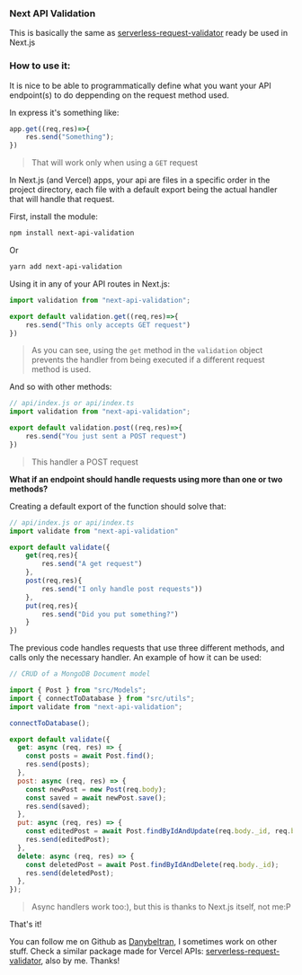 ###  Next API Validation

This is basically the same as [serverless-request-validator](https://www.npmjs.com/package/serverless-request-validator) ready be used in Next.js

### How to use it:

It is nice to be able to programmatically define what you want your API endpoint(s) to do deppending on the request method used.

In express it's something like:

```js
app.get((req,res)=>{
    res.send("Something");
})
```
> That will work only when using a `GET` request

In Next.js (and Vercel) apps, your api are files in a specific order in the project directory, each file with a default export being the actual handler that will handle that request.

First, install the module:

```sh
npm install next-api-validation
```
Or
```sh
yarn add next-api-validation
```

Using it in any of your API routes in Next.js:

```js
import validation from "next-api-validation";

export default validation.get((req,res)=>{
    res.send("This only accepts GET request")
})
```
> As you can see, using the `get` method in the `validation` object prevents the handler from being executed if a different request method is used.

And so with other methods:


```js
// api/index.js or api/index.ts
import validation from "next-api-validation";

export default validation.post((req,res)=>{
    res.send("You just sent a POST request")
})
```
> This handler a POST request

**What if an endpoint should handle requests using more than one or two methods?**

Creating a default export of the function should solve that:

```js
// api/index.js or api/index.ts
import validate from "next-api-validation"

export default validate({
    get(req,res){
        res.send("A get request")
    },
    post(req,res){
        res.send("I only handle post requests"))
    },
    put(req,res){
        res.send("Did you put something?")
    }
})
```

The previous code handles requests that use three different methods, and calls only the necessary handler. An example of how it can be used:

```js
// CRUD of a MongoDB Document model

import { Post } from "src/Models";
import { connectToDatabase } from "src/utils";
import validate from "next-api-validation";

connectToDatabase();

export default validate({
  get: async (req, res) => {
    const posts = await Post.find();
    res.send(posts);
  },
  post: async (req, res) => {
    const newPost = new Post(req.body);
    const saved = await newPost.save();
    res.send(saved);
  },
  put: async (req, res) => {
    const editedPost = await Post.findByIdAndUpdate(req.body._id, req.body);
    res.send(editedPost);
  },
  delete: async (req, res) => {
    const deletedPost = await Post.findByIdAndDelete(req.body._id);
    res.send(deletedPost);
  },
});
```
> Async handlers work too:), but this is thanks to Next.js itself, not me:P

That's it!

You can follow me on Github as [Danybeltran](https://github.com/danybeltran),  I sometimes work on other stuff. Check a similar package made for Vercel APIs: [serverless-request-validator](https://www.npmjs.com/package/serverless-request-validator), also by me. Thanks!
